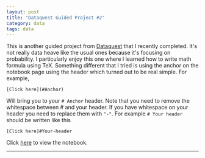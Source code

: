 ```yaml
---
layout: post
title: "Dataquest Guided Project #2"
category: data
tags: data
---
```

This is another guided project from [Dataquest](dataquest.io) that I recently completed.
It's not really data heave like the usual ones because it's focusing on probability.
I particularly enjoy this one where I learned how to write math formula using TeX.
Something different that I tried is using the anchor on the notebook page using the header which turned out to be real simple.
For example,
```
[Click here](#Anchor)
```
Will bring you to your ```# Anchor``` header. Note that you need to remove the whitespace between # and your header. If you have whitespace on your header you need to replace them with ```"-"```. For example ```# Your header``` should be written like this
```
[Click here]#Your-header
```

Click [here](https://nbviewer.jupyter.org/github/Ezral/guided_project/blob/master/Mobile%20App%20for%20Lottery%20Addiction.ipynb) to view the notebook.

---
